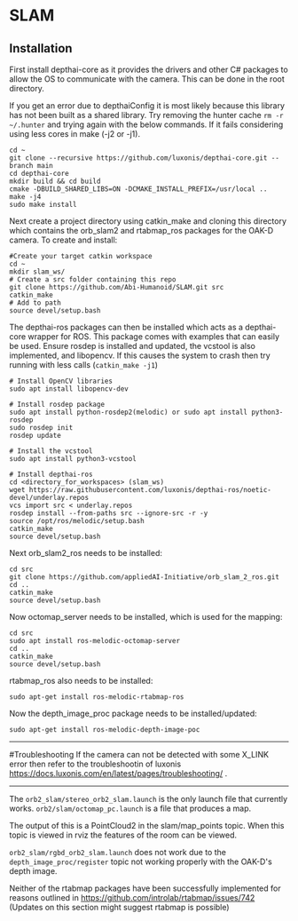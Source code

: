 # SLAM

## Installation ##

First install depthai-core as it provides the drivers and other C# packages to allow the OS to communicate with the camera. This can be done in the root directory.

If you get an error due to depthaiConfig it is most likely because this library has not been built as a shared library. Try removing the hunter cache ``` rm -r ~/.hunter ``` and trying again with the below commands. If it fails considering using less cores in make (-j2 or -j1).

```
cd ~
git clone --recursive https://github.com/luxonis/depthai-core.git --branch main
cd depthai-core
mkdir build && cd build
cmake -DBUILD_SHARED_LIBS=ON -DCMAKE_INSTALL_PREFIX=/usr/local ..
make -j4
sudo make install
```

Next create a project directory using catkin_make and cloning this directory which contains the orb_slam2 and rtabmap_ros packages for the OAK-D camera.
To create and install:
```
#Create your target catkin workspace
cd ~
mkdir slam_ws/          
# Create a src folder containing this repo
git clone https://github.com/Abi-Humanoid/SLAM.git src        
catkin_make 
# Add to path
source devel/setup.bash         
```

The depthai-ros packages can then be installed which acts as a depthai-core wrapper for ROS. This package comes with examples that can easily be used.
Ensure rosdep is installed and updated, the vcstool is also implemented, and libopencv.
If this causes the system to crash then try running with less calls (``` catkin_make -j1 ```)
```
# Install OpenCV libraries
sudo apt install libopencv-dev

# Install rosdep package
sudo apt install python-rosdep2(melodic) or sudo apt install python3-rosdep
sudo rosdep init
rosdep update

# Install the vcstool  
sudo apt install python3-vcstool

# Install depthai-ros
cd <directory_for_workspaces> (slam_ws)
wget https://raw.githubusercontent.com/luxonis/depthai-ros/noetic-devel/underlay.repos
vcs import src < underlay.repos
rosdep install --from-paths src --ignore-src -r -y
source /opt/ros/melodic/setup.bash
catkin_make
source devel/setup.bash
```

Next orb_slam2_ros needs to be installed:
```
cd src
git clone https://github.com/appliedAI-Initiative/orb_slam_2_ros.git
cd ..
catkin_make
source devel/setup.bash
```

Now octomap_server needs to be installed, which is used for the mapping:
```
cd src
sudo apt install ros-melodic-octomap-server
cd ..
catkin_make
source devel/setup.bash
```

rtabmap_ros also needs to be installed:
```
sudo apt-get install ros-melodic-rtabmap-ros
```

Now the depth_image_proc package needs to be installed/updated:
```
sudo apt-get install ros-melodic-depth-image-poc
```

---
#Troubleshooting
If the camera can not be detected with some X_LINK error then refer to the troubleshootin of luxonis https://docs.luxonis.com/en/latest/pages/troubleshooting/ .



---
The ```orb2_slam/stereo_orb2_slam.launch``` is the only launch file that currently works.
```orb2/slam/octomap_pc.launch``` is a file that produces a map. 

The output of this is a PointCloud2 in the slam/map_points topic.
When this topic is viewed in rviz the features of the room can be viewed.

```orb2_slam/rgbd_orb2_slam.launch``` does not work due to the ```depth_image_proc/register``` topic not working properly with the OAK-D's depth image.

Neither of the rtabmap packages have been successfully implemented for reasons outlined in https://github.com/introlab/rtabmap/issues/742 (Updates on this section might suggest rtabmap is possible) 
